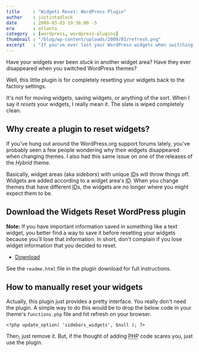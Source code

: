 ```yaml
---
title     : "Widgets Reset: WordPress Plugin"
author    : justintadlock
date      : 2009-03-03 19:36:00 -5
era       : atlanta
category  : [wordpress, wordpress-plugins]
thumbnail : "/blog/wp-content/uploads/2009/03/refresh.png"
excerpt   : "If you've ever lost your WordPress widgets when switching themes or they've gotten stuck in some random widget area, you should check out this plugin.  It completely resets all of your widgets."
---
```


Have your widgets ever been <em>stuck</em> in another widget area?  Have they ever disappeared when you switched WordPress themes?

Well, this little plugin is for completely resetting your widgets back to the factory settings.

It's not for moving widgets, saving widgets, or anything of the sort.  When I say it <em>resets</em> your widgets, I really mean it.  The slate is wiped completely clean.

## Why create a plugin to reset widgets?

If you've hung out around the WordPress.org support forums lately, you've probably seen a few people wondering why their widgets disappeared when changing themes.  I also had this same issue on one of the releases of the <em>Hybrid</em> theme.

Basically, widget areas (aka <em>sidebars</em>) with unique <acronym title="Identification">ID</acronym>s will throw things off.  Widgets are added according to a widget area's <acronym title="Identification">ID</acronym>.  When you change themes that have different <acronym title="Identification">ID</acronym>s, the widgets are no longer where you might expect them to be.

## Download the Widgets Reset WordPress plugin

<p class="note"><strong>Note:</strong> If you have important information saved in something like a text widget, you better find a way to save it before resetting your widgets because you'll lose that information.  In short, don't complain if you lose widget information that you decided to reset.</p>

<ul>
	<li><a href="http://justintadlock.com/downloads/widgets-reset.zip" title="Download the Widgets Reset WordPress plugin">Download</a></li>
</ul>

See the <code>readme.html</code> file in the plugin download for full instructions.

## How to manually reset your widgets

Actually, this plugin just provides a pretty interface.  You really don't need the plugin.  A simple way to do this would be to drop the below code in your theme's <code>functions.php</code> file and hit refresh on your browser.

<pre><code>&lt;?php update_option( 'sidebars_widgets', $null ); ?&gt;</code></pre>

Then, just remove it.  But, if the thought of adding <acronym title="Hypertext Preprocessor">PHP</acronym> code scares you, just use the plugin.
